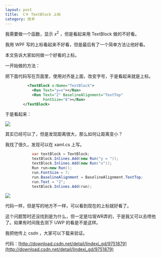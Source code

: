 ```yaml
---
layout: post
title:  C＃ TextBlock 上标 
category: 技术 
---
```


我需要做一个函数，显示 $x^2$ ，但是看起来用 TextBlock 做的不好看。

我用 WPF 写的上标看起来不好看，但是最后有了一个简单方法让他好看。

本文告诉大家如何做一个好看的上标。

<!--more-->
<!-- csdn -->

一开始做的方法：

把下面代码写在页面里，使用对齐是上面，改变字号，于是看起来就是上标。

```xml
          <TextBlock x:Name="TextBlock">
            <Run Text="y=x"></Run>
            <Run Text="2" BaselineAlignment="TextTop"
                 FontSize="8"></Run>
        </TextBlock>
```

于是看起来：

![](http://7xqpl8.com1.z0.glb.clouddn.com/7abeb606-6faa-4f1e-ae7d-e19918db24e1QQ截图2017021015032520172101556.jpg)

其实已经可以了，但是发现距离很大，那么如何让距离变小？

我找了很久，发现可以在 xaml.cs 上写。


```csharp
            var textBlock = TextBlock;
            textBlock.Inlines.Add(new Run("y = "));
            textBlock.Inlines.Add(new Run("x"));
            Run run=new Run();
            run.FontSize = 7;
            run.BaselineAlignment = BaselineAlignment.TextTop;
            run.Text = "2";
            textBlock.Inlines.Add(run);
```

![](http://7xqpl8.com1.z0.glb.clouddn.com/7abeb606-6faa-4f1e-ae7d-e19918db24e1QQ截图201702101503252017210152621.jpg)

代码一样，但是写的地方不一样，可以看到现在的上标就好看了。

这个问题暂时还没找到是为什么，但一定是垃圾WR弄的，于是我又可以去喷他了。如果有时间我去测下 UWP 的看是不是这样。

我把他传上 csdn ，大家可以下载来验证。

代码：[http://download.csdn.net/detail/lindexi_gd/9751879](http://download.csdn.net/detail/lindexi_gd/9751879)

  
